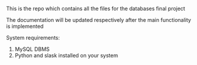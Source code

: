 This is the repo which contains all the files for the databases final project

The documentation will be updated respectively after the main functionality is implemented

System requirements:

1. MySQL DBMS
2. Python and slask installed on your system
